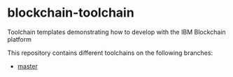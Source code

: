 # blockchain-toolchain

Toolchain templates demonstrating how to develop with the IBM Blockchain platform

This repository contains different toolchains on the following branches:

- [master](https://console.bluemix.net/devops/setup/deploy/?repository=https%3A//github.com/IBM-Blockchain-Starter-Kit/blockchain-toolchain&branch=master&env_id=ibm%3Ayp%3Aus-south&deploy-region=ibm%3Ayp%3Aus-south&sampleName=sample&sampleRepo=https%3A//github.com/IBM-Blockchain/vehicle-manufacture)
